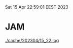 Sat 15 Apr 22:59:01 EEST 2023
# JAM
<a href='./cache/202304/15_22.log'>./cache/202304/15_22.log</a>
